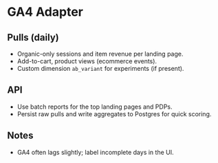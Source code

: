 # GA4 Adapter

## Pulls (daily)

- Organic-only sessions and item revenue per landing page.
- Add-to-cart, product views (ecommerce events).
- Custom dimension `ab_variant` for experiments (if present).

## API

- Use batch reports for the top landing pages and PDPs.
- Persist raw pulls and write aggregates to Postgres for quick scoring.

## Notes

- GA4 often lags slightly; label incomplete days in the UI.
